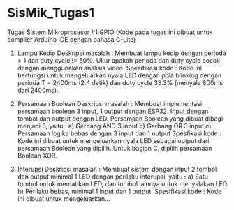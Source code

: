 # SisMik_Tugas1
Tugas Sistem Mikroprosesor #1 GPIO
(Kode pada tugas ini dibuat untuk compiler Arduino IDE dengan bahasa C-Lite)

1. Lampu Kedip
   Deskripsi masalah : Membuat lampu kedip dengan perioda > 1 dan duty cycle != 50%. Ukur apakah perioda dan duty cycle cocok dengan menggunakan analisis video.
   Spesifikasi kode : Kode ini berfungsi untuk mengeluarkan nyala LED dengan pola blinking dengan perioda T = 2400ms (2.4 detik) dan duty cycle 33.3% (menyala 800ms dari 2400ms).

2. Persamaan Boolean
   Deskripsi masalah : Membuat implementasi persamaan boolean 3 input, 1 output dengan ESP32. Input dengan tombol dan output dengan LED. Persamaan Boolean yang dibuat dibagi menjadi 3, yaitu :
   a) Gerbang AND 3 input
   b) Gerbang OR 3 input
   c) Persamaan logika bebas dengan 3 input dan 1 output
   Spesfikasi kode : Kode ini dibuat untuk mengeluarkan nyala LED sebagai output dari persamaan Boolean yang dipilih. Untuk bagian C, dipilih persamaan Boolean XOR.

3. Interupsi
   Deskripsi masalah : Membuat sistem dengan input 2 tombol dan output minimal 1 LED dengan perilaku interupsi, yaitu :
   a) Satu tombol untuk mematikan LED, dan tombol lainnya untuk menyalakan LED
   b) Perilaku bebas, minimal 1 input dan 1 output.
   Spesifikasi kode : Kode ini dibuat untuk mengeluarkan...
